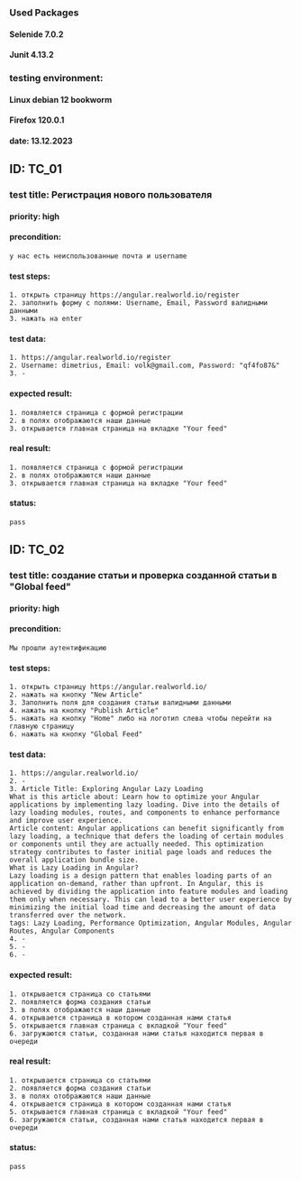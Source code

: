 ### Used Packages

#### Selenide 7.0.2
#### Junit 4.13.2

### testing environment:
#### Linux debian 12 bookworm
#### Firefox 120.0.1
#### date: 13.12.2023

## ID: TC_01
### test title: Регистрация нового пользователя
#### priority: high
#### precondition:
	у нас есть неиспользованные почта и username 
#### test steps:
	1. открыть страницу https://angular.realworld.io/register
	2. заполнить форму с полями: Username, Email, Password валидными данными
	3. нажать на enter
#### test data:
	1. https://angular.realworld.io/register
	2. Username: dimetrius, Email: volk@gmail.com, Password: "qf4fo87&"
	3. -
#### expected result:
	1. появляется страница с формой регистрации
	2. в полях отображаются наши данные
	3. открывается главная страница на вкладке "Your feed"
#### real result:
	1. появляется страница с формой регистрации
	2. в полях отображаются наши данные
	3. открывается главная страница на вкладке "Your feed"
#### status:
	pass


## ID: TC_02
### test title: создание статьи и проверка созданной статьи в "Global feed"
#### priority: high
#### precondition:
	Мы прошли аутентификацию
#### test steps:
	1. открыть страницу https://angular.realworld.io/
	2. нажать на кнопку "New Article"
	3. Заполнить поля для создания статьи валидными данными
	4. нажать на кнопку "Publish Article"
	5. нажать на кнопку "Home" либо на логотип слева чтобы перейти на главную страницу
	6. нажать на кнопку "Global Feed"
#### test data:
	1. https://angular.realworld.io/
	2. -
	3. Article Title: Exploring Angular Lazy Loading
	What is this article about: Learn how to optimize your Angular applications by implementing lazy loading. Dive into the details of lazy loading modules, routes, and components to enhance performance and improve user experience.
	Article content: Angular applications can benefit significantly from lazy loading, a technique that defers the loading of certain modules or components until they are actually needed. This optimization strategy contributes to faster initial page loads and reduces the overall application bundle size.
	What is Lazy Loading in Angular?
	Lazy loading is a design pattern that enables loading parts of an application on-demand, rather than upfront. In Angular, this is achieved by dividing the application into feature modules and loading them only when necessary. This can lead to a better user experience by minimizing the initial load time and decreasing the amount of data transferred over the network.
	tags: Lazy Loading, Performance Optimization, Angular Modules, Angular Routes, Angular Components
	4. -
	5. -
	6. -
#### expected result:
	1. открывается страница со статьями
	2. появляется форма создания статьи
	3. в полях отображаются наши данные
	4. открывается страница в котором созданная нами статья
	5. открывается главная страница с вкладкой "Your feed"
	6. загружаются статьи, созданная нами статья находится первая в очереди
#### real result:
	1. открывается страница со статьями
	2. появляется форма создания статьи
	3. в полях отображаются наши данные
	4. открывается страница в котором созданная нами статья
	5. открывается главная страница с вкладкой "Your feed"
	6. загружаются статьи, созданная нами статья находится первая в очереди
#### status:
	pass
